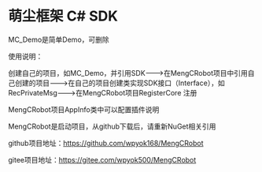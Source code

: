 # 萌尘框架 C# SDK

MC_Demo是简单Demo，可删除

使用说明：

创建自己的项目，如MC_Demo，并引用SDK--->在MengCRobot项目中引用自己创建的项目--->在自己的项目创建类实现SDK接口（Interface），如RecPrivateMsg--->在MengCRobot项目RegisterCore 注册

MengCRobot项目AppInfo类中可以配置插件说明

MengCRobot是启动项目，从github下载后，请重新NuGet相关引用

github项目地址：https://github.com/wpyok168/MengCRobot

gitee项目地址：https://gitee.com/wpyok500/MengCRobot
